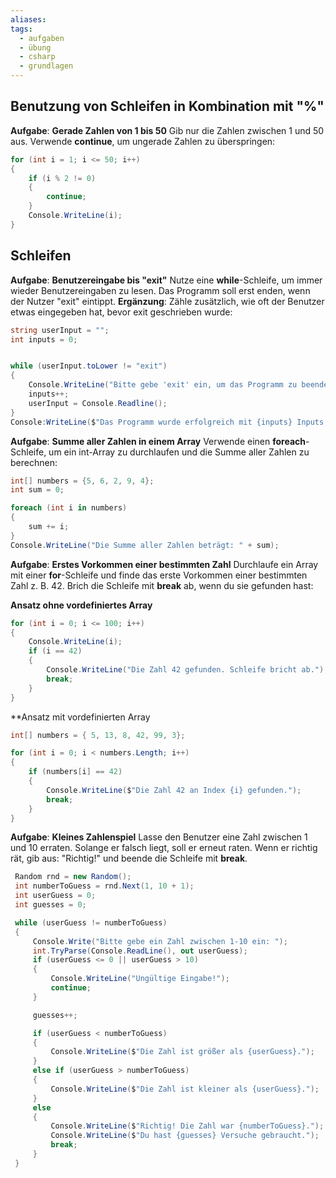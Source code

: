 ```yaml
---
aliases: 
tags:
  - aufgaben
  - übung
  - csharp
  - grundlagen
---
```

## Benutzung von Schleifen in Kombination mit "%"

**Aufgabe**: **Gerade Zahlen von 1 bis 50**
Gib nur die Zahlen zwischen 1 und 50 aus. Verwende **continue**, um ungerade Zahlen zu überspringen:

```csharp
for (int i = 1; i <= 50; i++)
{
	if (i % 2 != 0)
	{
		continue;
	}
	Console.WriteLine(i);
}
```


## Schleifen

**Aufgabe**: **Benutzereingabe bis "exit"**
Nutze eine **while**-Schleife, um immer wieder Benutzereingaben zu lesen. Das Programm soll erst enden, wenn der Nutzer "exit" eintippt. **Ergänzung**: Zähle zusätzlich, wie oft der Benutzer etwas eingegeben hat, bevor exit geschrieben wurde: 

```csharp
string userInput = "";
int inputs = 0;


while (userInput.toLower != "exit")
{
	Console.WriteLine("Bitte gebe 'exit' ein, um das Programm zu beenden.");
	inputs++;
	userInput = Console.Readline();
}
Console:WriteLine($"Das Programm wurde erfolgreich mit {inputs} Inputs beendet.");
```


**Aufgabe**: **Summe aller Zahlen in einem Array**
Verwende einen **foreach**-Schleife, um ein int-Array zu durchlaufen und die Summe aller Zahlen zu berechnen:

```csharp
int[] numbers = {5, 6, 2, 9, 4};
int sum = 0;

foreach (int i in numbers)
{
	sum += i;
}
Console.WriteLine("Die Summe aller Zahlen beträgt: " + sum);
```


**Aufgabe**: **Erstes Vorkommen einer bestimmten Zahl**
Durchlaufe ein Array mit einer **for**-Schleife und finde das erste Vorkommen einer bestimmten Zahl z. B. 42. Brich die Schleife mit **break** ab, wenn du sie gefunden hast:

**Ansatz ohne vordefiniertes Array**
```csharp
for (int i = 0; i <= 100; i++)
{
	Console.WriteLine(i);
	if (i == 42)
	{
		Console.WriteLine("Die Zahl 42 gefunden. Schleife bricht ab.");
		break;
	}
}
```

**Ansatz mit vordefinierten Array
```csharp
int[] numbers = { 5, 13, 8, 42, 99, 3};

for (int i = 0; i < numbers.Length; i++) 
{
	if (numbers[i] == 42) 
	{
		Console.WriteLine($"Die Zahl 42 an Index {i} gefunden.");
		break;
	}
}
```


**Aufgabe**: **Kleines Zahlenspiel**
Lasse den Benutzer eine Zahl zwischen 1 und 10 erraten.
Solange er falsch liegt, soll er erneut raten.
Wenn er richtig rät, gib aus: "Richtig!" und beende die Schleife mit **break**.

```csharp
 Random rnd = new Random();
 int numberToGuess = rnd.Next(1, 10 + 1);
 int userGuess = 0;
 int guesses = 0;

 while (userGuess != numberToGuess)
 {
     Console.Write("Bitte gebe ein Zahl zwischen 1-10 ein: ");
     int.TryParse(Console.ReadLine(), out userGuess);
     if (userGuess <= 0 || userGuess > 10)
     {
         Console.WriteLine("Ungültige Eingabe!");
         continue;
     }

     guesses++;

     if (userGuess < numberToGuess)
     {
         Console.WriteLine($"Die Zahl ist größer als {userGuess}.");
     }
     else if (userGuess > numberToGuess)
     {
         Console.WriteLine($"Die Zahl ist kleiner als {userGuess}.");
     }
     else
     {
         Console.WriteLine($"Richtig! Die Zahl war {numberToGuess}.");
         Console.WriteLine($"Du hast {guesses} Versuche gebraucht.");
         break;
     }
 }
```

